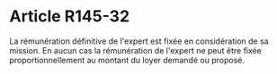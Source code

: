 # Article R145-32

La rémunération définitive de l'expert est fixée en considération de sa mission. En aucun cas la rémunération de l'expert ne peut être fixée proportionnellement au montant du loyer demandé ou proposé.
